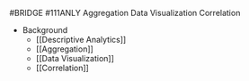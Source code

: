 #BRIDGE #111ANLY 
Aggregation
Data Visualization
Correlation

* Background
	* [[Descriptive Analytics]]
	* [[Aggregation]]
	* [[Data Visualization]]
	* [[Correlation]]